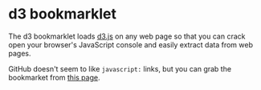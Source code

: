 d3 bookmarklet
==============

The d3 bookmarklet loads [d3.js](http://d3js.org) on any web page so that you
can crack open your browser's JavaScript console and easily extract data from
web pages.

GitHub doesn't seem to like `javascript:` links, but you can grab the
bookmarket from [this page](http://prag.ma/code/d3-bookmarklet/).
